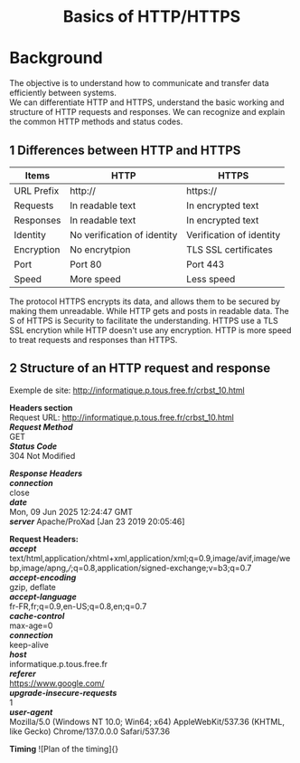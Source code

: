 <h1 align="center">Basics of HTTP/HTTPS</h1>

# **Background**  
The objective is to understand how to communicate
and transfer data efficiently between systems.    
We can differentiate HTTP and HTTPS, understand the basic working and structure of HTTP requests and responses. 
We can recognize and explain the common HTTP methods and status codes.   

## **1 Differences between HTTP and HTTPS**
|Items|HTTP|HTTPS|
|-----|----|-----|
|URL Prefix|http://|https://|
|Requests|In readable text|In encrypted text|
|Responses|In readable text|In encrypted text|
|Identity|No verification of identity|Verification of identity|
Encryption|No encrytpion|TLS SSL certificates|
|Port|Port 80|Port 443|
|Speed|More speed|Less speed|

The protocol HTTPS encrypts its data, and allows them to be secured by making them unreadable. While HTTP gets and posts in readable data.
The S of HTTPS is Security to facilitate the understanding.
HTTPS use a TLS SSL encrytion while HTTP doesn't use any encryption.
HTTP is more speed to treat requests and responses than HTTPS.  


## **2 Structure of an HTTP request and response**
Exemple de site: http://informatique.p.tous.free.fr/crbst_10.html  

****Headers section****   
Request URL: http://informatique.p.tous.free.fr/crbst_10.html  
***Request Method***  
GET  
***Status Code***  
304 Not Modified

***Response Headers***  
***connection***  
close  
***date***  
Mon, 09 Jun 2025 12:24:47 GMT  
***server***
Apache/ProXad [Jan 23 2019 20:05:46]  

****Request Headers:****  
***accept***  
text/html,application/xhtml+xml,application/xml;q=0.9,image/avif,image/webp,image/apng,*/*;q=0.8,application/signed-exchange;v=b3;q=0.7  
***accept-encoding***  
gzip, deflate  
***accept-language***  
fr-FR,fr;q=0.9,en-US;q=0.8,en;q=0.7  
***cache-control***  
max-age=0  
***connection***  
keep-alive  
***host***  
informatique.p.tous.free.fr  
***referer***  
https://www.google.com/  
***upgrade-insecure-requests***  
1  
***user-agent***  
Mozilla/5.0 (Windows NT 10.0; Win64; x64) AppleWebKit/537.36 (KHTML, like Gecko) Chrome/137.0.0.0 Safari/537.36  

****Timing****
![Plan of the timing]{}